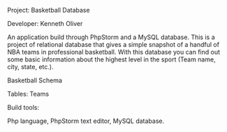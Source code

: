 Project: Basketball Database

Developer: Kenneth Oliver

An application build through PhpStorm and a MySQL database. This is a project of relational database that gives a simple snapshot of a handful of NBA teams in professional basketball. With this database you can find out some basic information about the highest level in the sport (Team name, city, state, etc.).

Basketball Schema

Tables: Teams

Build tools:

Php language, PhpStorm text editor, MySQL database.
